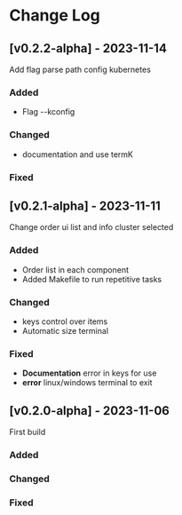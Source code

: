 # Change Log

## [v0.2.2-alpha] - 2023-11-14

Add flag parse path config kubernetes

### Added
- Flag --kconfig
### Changed
- documentation and use termK
### Fixed

## [v0.2.1-alpha] - 2023-11-11

Change order ui list and info cluster selected

### Added
- Order list in each component
- Added Makefile to run repetitive tasks
### Changed
- keys control over items 
- Automatic size terminal
### Fixed
- **Documentation** error in keys for use
- **error** linux/windows terminal to exit

## [v0.2.0-alpha] - 2023-11-06
First build

### Added
### Changed
### Fixed